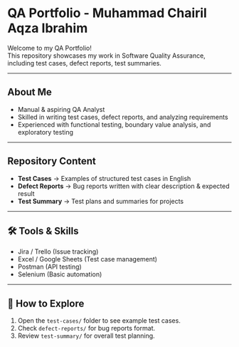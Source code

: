 # QA Portfolio - Muhammad Chairil Aqza Ibrahim

Welcome to my QA Portfolio!  
This repository showcases my work in Software Quality Assurance, including test cases, defect reports, test summaries.

---

## About Me
- Manual & aspiring QA Analyst  
- Skilled in writing test cases, defect reports, and analyzing requirements  
- Experienced with functional testing, boundary value analysis, and exploratory testing  

---

## Repository Content
- **Test Cases** → Examples of structured test cases in English  
- **Defect Reports** → Bug reports written with clear description & expected result  
- **Test Summary** → Test plans and summaries for projects  

---

## 🛠 Tools & Skills
- Jira / Trello (Issue tracking)  
- Excel / Google Sheets (Test case management)  
- Postman (API testing)  
- Selenium (Basic automation)  

---

## 🚀 How to Explore
1. Open the `test-cases/` folder to see example test cases.  
2. Check `defect-reports/` for bug reports format.  
3. Review `test-summary/` for overall test planning.  
